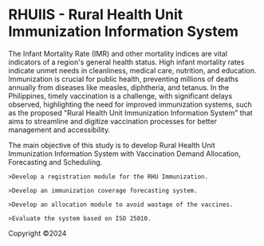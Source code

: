 # RHUIIS - Rural Health Unit Immunization Information System

  The Infant Mortality Rate (IMR) and other mortality indices are vital indicators of a region's general health status. High infant mortality rates indicate unmet needs in cleanliness, medical care, nutrition, and education. Immunization is crucial for public health, preventing millions of deaths annually from diseases like measles, diphtheria, and tetanus. In the Philippines, timely vaccination is a challenge, with significant delays observed, highlighting the need for improved immunization systems, such as the proposed "Rural Health Unit Immunization Information System" that aims to streamline and digitize vaccination processes for better management and accessibility.

The main objective of this study is to develop Rural Health Unit Immunization Information System with Vaccination Demand Allocation, Forecasting and Scheduling.

    >Develop a registration module for the RHU Immunization.
    
    >Develop an immunization coverage forecasting system.
    
    >Develop an allocation module to avoid wastage of the vaccines.
    
    >Evaluate the system based on ISO 25010.


Copyright ©2024 

